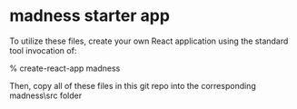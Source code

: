 # madness starter app

To utilize these files, create your own React application using the standard tool invocation of:

% create-react-app madness

Then, copy all of these files in this git repo into the corresponding madness\src folder
